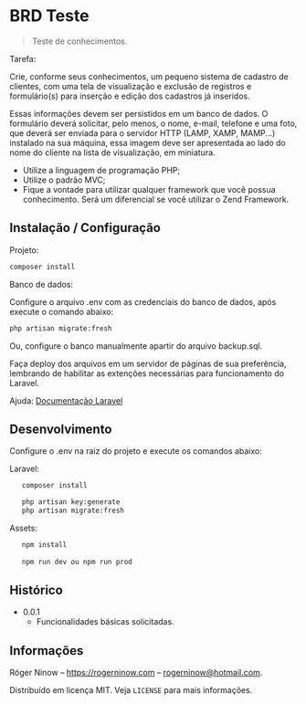# BRD Teste
> Teste de conhecimentos.

Tarefa:

Crie, conforme seus conhecimentos, um pequeno sistema de cadastro de clientes,
com uma tela de visualização e exclusão de registros e formulário(s) para inserção
e edição dos cadastros já inseridos.
 
 Essas informações devem ser persistidos em um banco de dados.
 O formulário deverá solicitar, pelo menos, o nome, e-mail, telefone e uma foto,
 que deverá ser enviada para o servidor HTTP (LAMP, XAMP, MAMP...)
 instalado na sua máquina, essa imagem deve ser apresentada ao lado do nome do 
 cliente na lista de visualização, em miniatura. 

- Utilize a linguagem de programação PHP; 
- Utilize o padrão MVC; 
- Fique a vontade para utilizar qualquer framework que você possua conhecimento. Será um diferencial se você utilizar o Zend Framework.


## Instalação / Configuração

Projeto:

```sh
composer install
```

Banco de dados:

Configure o arquivo .env com as credenciais do banco de dados, após execute o comando abaixo:

```sh
php artisan migrate:fresh
```

Ou, configure o banco manualmente apartir do arquivo backup.sql.

Faça deploy dos arquivos em um servidor de páginas de sua preferência, lembrando de habilitar as extenções necessárias para funcionamento do Laravel.

Ajuda: [Documentação Laravel](https://laravel.com/docs/6.x/installation)

## Desenvolvimento

Configure o .env na raiz do projeto e execute os comandos abaixo:

Laravel:
```sh
   composer install

   php artisan key:generate
   php artisan migrate:fresh
   ```

Assets:
```sh
   npm install
  
   npm run dev ou npm run prod
   ```



## Histórico

* 0.0.1
    * Funcionalidades básicas solicitadas.

## Informações

Róger Ninow – https://rogerninow.com – rogerninow@hotmail.com.

Distribuído em licença MIT. Veja ``LICENSE`` para mais informações.

